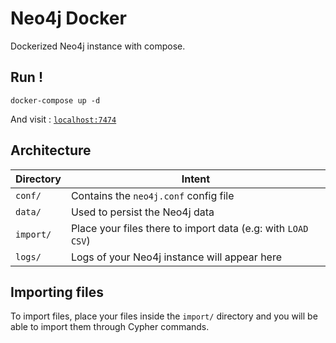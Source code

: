 # Neo4j Docker

Dockerized Neo4j instance with compose.

## Run !

```
docker-compose up -d
```

And visit : [`localhost:7474`](localhost:7474)

## Architecture

|Directory|Intent|
|----|----|
|`conf/`| Contains the `neo4j.conf` config file |
|`data/`| Used to persist the Neo4j data |
|`import/`| Place your files there to import data (e.g: with `LOAD CSV`) |
|`logs/`| Logs of your Neo4j instance will appear here |

## Importing files

To import files, place your files inside the `import/` directory and you will be able to import them through Cypher commands.